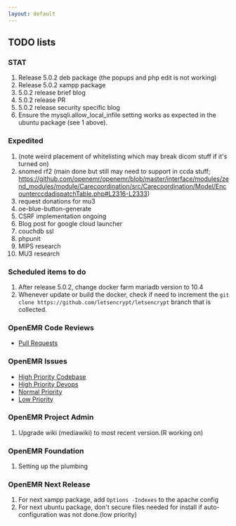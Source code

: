 ```yaml
---
layout: default
---
```

## TODO lists

### STAT
1. Release 5.0.2 deb package (the popups and php edit is not working)
1. Release 5.0.2 xampp package
1. 5.0.2 release brief blog
1. 5.0.2 release PR
1. 5.0.2 release security specific blog
1. Ensure the mysqli.allow_local_infile setting works as expected in the ubuntu package (see 1 above).

### Expedited
1. (note weird placement of whitelisting which may break dicom stuff if it's turned on)
1. snomed rf2 (main done but still may need to support in ccda stuff; https://github.com/openemr/openemr/blob/master/interface/modules/zend_modules/module/Carecoordination/src/Carecoordination/Model/EncounterccdadispatchTable.php#L2316-L2333)
1. request donations for mu3
1. oe-blue-button-generate
1. CSRF implementation ongoing
1. Blog post for google cloud launcher
1. couchdb ssl
1. phpunit
1. MIPS research
1. MU3 research

### Scheduled items to do
1. After release 5.0.2, change docker farm mariadb version to 10.4
1. Whenever update or build the docker, check if need to increment the `git clone https://github.com/letsencrypt/letsencrypt` branch that is collected. 

### OpenEMR Code Reviews
* [Pull Requests](https://github.com/openemr/openemr/pulls)

### OpenEMR Issues
* [High Priority Codebase](https://github.com/openemr/openemr/milestone/4)
* [High Priority Devops](https://github.com/openemr/openemr-devops/milestone/1)
* [Normal Priority](https://github.com/openemr/openemr/milestone/5)
* [Low Priority](https://github.com/openemr/openemr/milestone/6)

### OpenEMR Project Admin
1. Upgrade wiki (mediawiki) to most recent version.(R working on)

### OpenEMR Foundation
1. Setting up the plumbing

### OpenEMR Next Release
1. For next xampp package, add `Options -Indexes` to the apache config
1. For next ubuntu package, don't secure files needed for install if auto-configuration was not done.(low priority)
